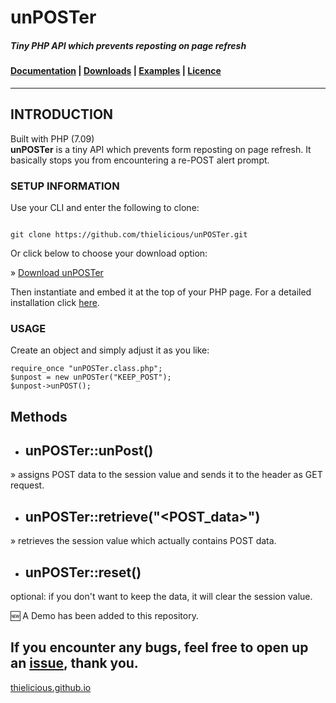 # unPOSTer

##### Tiny PHP API which prevents reposting on page refresh

#### [Documentation](http:thielicious.github.io/#unposter_doc) | [Downloads](http:thielicious.github.io/#unposter_dls) | [Examples](http:thielicious.github.io/#unposter_demo) | [Licence](http:thielicious.github.io/#unposter_lic)
---


## INTRODUCTION

Built with PHP (7.09)<br>
**unPOSTer** is a tiny API which prevents form reposting on page refresh. It basically stops you from encountering a re-POST alert prompt.



<h3>SETUP INFORMATION</h3>

Use your CLI and enter the following to clone:

<code>
git clone https://github.com/thielicious/unPOSTer.git
</code>

Or click below to choose your download option:

» <a href="http://thielicious.github.io/#unposter_dls">Download unPOSTer</a>

Then instantiate and embed it at the top of your PHP page.
For a detailed installation click <a href="http://thielicious.github.io/#unposter_doc">here</a>.



<h3>USAGE</h3>

Create an object and simply adjust it as you like:
```
require_once "unPOSTer.class.php";
$unpost = new unPOSTer("KEEP_POST");
$unpost->unPOST();
```



## Methods
- ## unPOSTer::unPost()
» assigns POST data to the session value and sends it to the header as GET request.

- ## unPOSTer::retrieve("&lt;POST_data&gt;")
» retrieves the session value which actually contains POST data.

- ## unPOSTer::reset()
optional: if you don't want to keep the data, it will clear the session value.


:new: A Demo has been added to this repository.



If you encounter any bugs, feel free to open up an <a href="https://github.com/thielicious/unPOSTer/issues">issue</a>, thank you.
---
<a href="http://thielicious.github.io">thielicious.github.io</a>